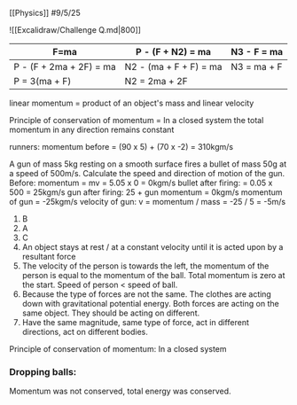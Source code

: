 [[Physics]]
#9/5/25 


![[Excalidraw/Challenge Q.md|800]]

| F=ma                    | P - (F + N2) = ma      | N3 - F = ma |
| ----------------------- | ---------------------- | ----------- |
| P - (F + 2ma + 2F) = ma | N2 - (ma + F + F) = ma | N3 = ma + F |
| P = 3(ma + F)           | N2 = 2ma + 2F          |             |

linear momentum = product of an object's mass and linear velocity


Principle of conservation of momentum = In a closed system the total momentum in any direction remains constant

runners:
momentum before = (90 x 5) + (70 x -2) = 310kgm/s

A gun of mass 5kg resting on a smooth surface fires a bullet of mass 50g at a speed of 500m/s. Calculate the speed and direction of motion of the gun.
Before: 
	momentum = mv = 5.05 x 0 = 0kgm/s
bullet after firing: 
	= 0.05 x 500 = 25kgm/s
gun after firing:
	25 + gun momentum = 0kgm/s
	momentum of gun = -25kgm/s
velocity of gun:
	v = momentum / mass = -25 / 5 = -5m/s
1) B
2) A
3) C
4) An object stays at rest / at a constant velocity until it is acted upon by a resultant force
5) The velocity of the person is towards the left, the momentum of the person is equal to the momentum of the ball. Total momentum is zero at the start. Speed of person < speed of ball.
6) Because the type of forces are not the same. The clothes are acting down with gravitational potential energy. Both forces are acting on the same object. They should be acting on different.
7) Have the same magnitude, same type of force, act in different directions, act on different bodies.

Principle of conservation of momentum:
	In a closed system

### Dropping balls:
Momentum was not conserved, total energy was conserved.